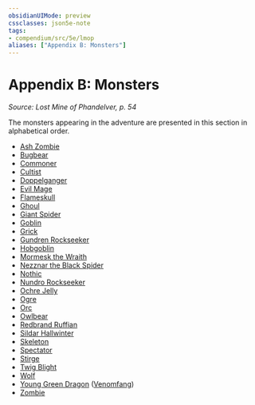 ```yaml
---
obsidianUIMode: preview
cssclasses: json5e-note
tags:
- compendium/src/5e/lmop
aliases: ["Appendix B: Monsters"]
---
```

# Appendix B: Monsters
*Source: Lost Mine of Phandelver, p. 54* 

The monsters appearing in the adventure are presented in this section in alphabetical order.

- [Ash Zombie](/3-Mechanics/CLI/bestiary/undead/ash-zombie-lmop.md)  
- [Bugbear](/3-Mechanics/CLI/bestiary/humanoid/bugbear.md)  
- [Commoner](/3-Mechanics/CLI/bestiary/humanoid/commoner.md)  
- [Cultist](/3-Mechanics/CLI/bestiary/humanoid/cultist.md)  
- [Doppelganger](/3-Mechanics/CLI/bestiary/monstrosity/doppelganger.md)  
- [Evil Mage](/3-Mechanics/CLI/bestiary/humanoid/evil-mage-lmop.md)  
- [Flameskull](/3-Mechanics/CLI/bestiary/undead/flameskull.md)  
- [Ghoul](/3-Mechanics/CLI/bestiary/undead/ghoul.md)  
- [Giant Spider](/3-Mechanics/CLI/bestiary/beast/giant-spider.md)  
- [Goblin](/3-Mechanics/CLI/bestiary/humanoid/goblin.md)  
- [Grick](/3-Mechanics/CLI/bestiary/monstrosity/grick.md)  
- [Gundren Rockseeker](/3-Mechanics/CLI/bestiary/npc/gundren-rockseeker-lmop.md)  
- [Hobgoblin](/3-Mechanics/CLI/bestiary/humanoid/hobgoblin.md)  
- [Mormesk the Wraith](/3-Mechanics/CLI/bestiary/npc/mormesk-the-wraith-lmop.md)  
- [Nezznar the Black Spider](/3-Mechanics/CLI/bestiary/npc/nezznar-the-black-spider-lmop.md)  
- [Nothic](/3-Mechanics/CLI/bestiary/aberration/nothic.md)  
- [Nundro Rockseeker](/3-Mechanics/CLI/bestiary/npc/nundro-rockseeker-lmop.md)  
- [Ochre Jelly](/3-Mechanics/CLI/bestiary/ooze/ochre-jelly.md)  
- [Ogre](/3-Mechanics/CLI/bestiary/giant/ogre.md)  
- [Orc](/3-Mechanics/CLI/bestiary/humanoid/orc.md)  
- [Owlbear](/3-Mechanics/CLI/bestiary/monstrosity/owlbear.md)  
- [Redbrand Ruffian](/3-Mechanics/CLI/bestiary/humanoid/redbrand-ruffian-lmop.md)  
- [Sildar Hallwinter](/3-Mechanics/CLI/bestiary/npc/sildar-hallwinter-lmop.md)  
- [Skeleton](/3-Mechanics/CLI/bestiary/undead/skeleton.md)  
- [Spectator](/3-Mechanics/CLI/bestiary/aberration/spectator.md)  
- [Stirge](/3-Mechanics/CLI/bestiary/beast/stirge.md)  
- [Twig Blight](/3-Mechanics/CLI/bestiary/plant/twig-blight.md)  
- [Wolf](/3-Mechanics/CLI/bestiary/beast/wolf.md)  
- [Young Green Dragon](/3-Mechanics/CLI/bestiary/dragon/young-green-dragon.md) ([Venomfang](/3-Mechanics/CLI/bestiary/npc/venomfang-lmop.md))  
- [Zombie](/3-Mechanics/CLI/bestiary/undead/zombie.md)